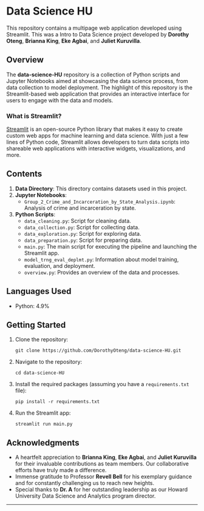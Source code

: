 # Data Science HU

This repository contains a multipage web application developed using Streamlit. This was a Intro to Data Science project developed by **Dorothy Oteng**, **Brianna King**, **Eke Agbai**, and **Juliet Kuruvilla**. 

## Overview

The **data-science-HU** repository is a collection of Python scripts and Jupyter Notebooks aimed at showcasing the data science process, from data collection to model deployment. The highlight of this repository is the Streamlit-based web application that provides an interactive interface for users to engage with the data and models.

### What is Streamlit?

[Streamlit](https://www.streamlit.io/) is an open-source Python library that makes it easy to create custom web apps for machine learning and data science. With just a few lines of Python code, Streamlit allows developers to turn data scripts into shareable web applications with interactive widgets, visualizations, and more.

## Contents

1. **Data Directory**: This directory contains datasets used in this project.
2. **Jupyter Notebooks**:
   - `Group_2_Crime_and_Incarceration_by_State_Analysis.ipynb`: Analysis of crime and incarceration by state.
3. **Python Scripts**:
   - `data_cleaning.py`: Script for cleaning data.
   - `data_collection.py`: Script for collecting data.
   - `data_exploration.py`: Script for exploring data.
   - `data_preparation.py`: Script for preparing data.
   - `main.py`: The main script for executing the pipeline and launching the Streamlit app.
   - `model_trng_eval_deplmt.py`: Information about model training, evaluation, and deployment.
   - `overview.py`: Provides an overview of the data and processes.

## Languages Used

- Python: 4.9%

## Getting Started

1. Clone the repository:
   ```
   git clone https://github.com/DorothyOteng/data-science-HU.git
   ```
2. Navigate to the repository:
   ```
   cd data-science-HU
   ```
3. Install the required packages (assuming you have a `requirements.txt` file):
   ```
   pip install -r requirements.txt
   ```
4. Run the Streamlit app:
   ```
   streamlit run main.py
   ```

## Acknowledgments

- A heartfelt appreciation to **Brianna King**, **Eke Agbai**, and **Juliet Kuruvilla** for their invaluable contributions as team members. Our collaborative efforts have truly made a difference.
- Immense gratitude to Professor **Revell Bell** for his exemplary guidance and for constantly challenging us to reach new heights.
- Special thanks to **Dr. A** for her outstanding leadership as our Howard University Data Science and Analytics program director.
---
